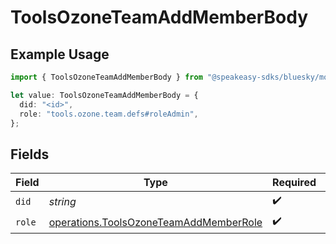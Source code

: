 # ToolsOzoneTeamAddMemberBody

## Example Usage

```typescript
import { ToolsOzoneTeamAddMemberBody } from "@speakeasy-sdks/bluesky/models/operations";

let value: ToolsOzoneTeamAddMemberBody = {
  did: "<id>",
  role: "tools.ozone.team.defs#roleAdmin",
};
```

## Fields

| Field                                                                                            | Type                                                                                             | Required                                                                                         | Description                                                                                      |
| ------------------------------------------------------------------------------------------------ | ------------------------------------------------------------------------------------------------ | ------------------------------------------------------------------------------------------------ | ------------------------------------------------------------------------------------------------ |
| `did`                                                                                            | *string*                                                                                         | :heavy_check_mark:                                                                               | N/A                                                                                              |
| `role`                                                                                           | [operations.ToolsOzoneTeamAddMemberRole](../../models/operations/toolsozoneteamaddmemberrole.md) | :heavy_check_mark:                                                                               | N/A                                                                                              |